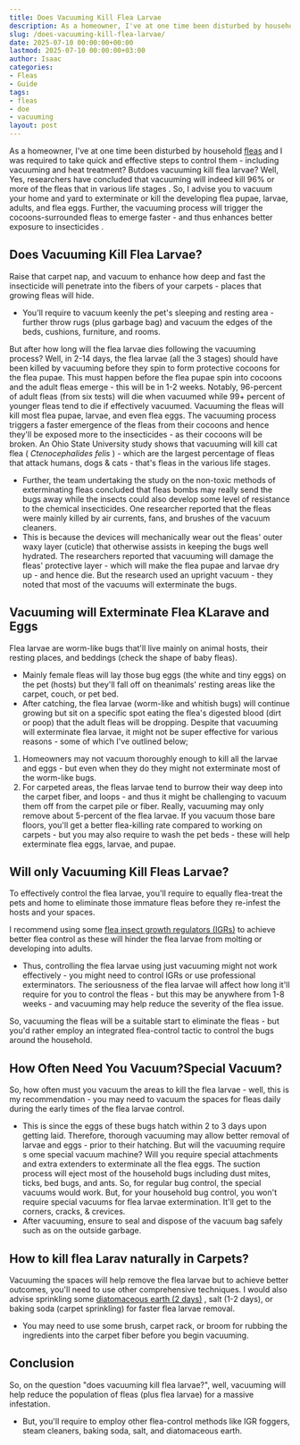 ```yaml
---
title: Does Vacuuming Kill Flea Larvae
description: As a homeowner, I've at one time been disturbed by household fleas and I was required to take quick and effective steps to control them - including vacuuming...
slug: /does-vacuuming-kill-flea-larvae/
date: 2025-07-10 00:00:00+00:00
lastmod: 2025-07-10 00:00:00+03:00
author: Isaac
categories:
- Fleas
- Guide
tags:
- fleas
- doe
- vacuuming
layout: post
---
```

As a homeowner, I've at one time been disturbed by household [fleas](https://pestpolicy.com/does-apple-cider-vinegar-kill-fleas/) and I was required to take quick and effective steps to control them - including vacuuming and heat treatment?
Butdoes vacuuming kill flea larvae? Well, Yes, researchers have concluded that vacuuming will indeed kill 96% or more of the fleas that in
various life stages
.
So, I advise you to vacuum your home and yard to exterminate or kill the developing flea pupae, larvae, adults, and flea eggs.
Further, the vacuuming process will trigger the cocoons-surrounded fleas to emerge faster - and thus enhances better
exposure to insecticides
.
## Does Vacuuming Kill Flea Larvae?
Raise that carpet nap, and vacuum to enhance how deep and fast the insecticide will penetrate into the fibers of your carpets - places that growing fleas will hide.
- You'll require to vacuum keenly the pet's sleeping and resting area - further throw rugs (plus garbage bag) and vacuum the edges of the beds, cushions, furniture, and rooms.

But after how long will the flea larvae dies following the vacuuming process? Well, in 2-14 days, the flea larvae (all the 3 stages) should have been killed by vacuuming before they spin to form protective
cocoons for the flea pupae.
This must happen before the flea pupae spin into cocoons and the adult fleas emerge - this will be in 1-2 weeks. Notably, 96-percent of adult fleas (from six tests) will die when vacuumed while 99+ percent of younger fleas tend to die if effectively vacuumed.
Vacuuming the fleas will kill most flea pupae, larvae, and even flea eggs. The vacuuming process triggers a faster emergence of the fleas from their cocoons and hence they'll be exposed more to the insecticides - as their cocoons will be broken.
An Ohio State University study shows that vacuuming will kill cat flea (
*Ctenocephalides felis*
) - which are the largest percentage of fleas that attack humans, dogs & cats - that's fleas in the various life stages.
- Further, the team undertaking the study on the non-toxic methods of exterminating fleas concluded that fleas bombs may really send the bugs away while the insects could also develop some level of resistance to the chemical insecticides.
One researcher reported that the fleas were mainly killed by air currents, fans, and brushes of the vacuum cleaners.
- This is because the devices will mechanically wear out the fleas' outer waxy layer (cuticle) that otherwise assists in keeping the bugs well hydrated.
The researchers reported that vacuuming will damage the fleas' protective layer - which will make the flea pupae and larvae dry up - and hence die. But the research used an upright vacuum - they noted that most of the vacuums will exterminate the bugs.
## Vacuuming will Exterminate Flea KLarave and Eggs
Flea larvae are worm-like bugs that'll live mainly on animal hosts, their resting places, and beddings (check the shape of baby fleas).
- Mainly female fleas will lay those bug eggs (the white and tiny eggs) on the pet (hosts) but they'll fall off on theanimals' resting areas like the carpet, couch, or pet bed.
- After catching, the flea larvae (worm-like and whitish bugs) will continue growing but sit on a specific spot eating the flea's digested blood (dirt or poop) that the adult fleas will be dropping.
Despite that vacuuming will exterminate flea larvae, it might not be super effective for various reasons - some of which I've outlined below;
1. Homeowners may not vacuum thoroughly enough to kill all the larvae and eggs - but even when they do they might not exterminate most of the worm-like bugs.
2. For carpeted areas, the fleas larvae tend to burrow their way deep into the carpet fiber, and loops - and thus it might be challenging to vacuum them off from the carpet pile or fiber. Really, vacuuming may only remove about 5-percent of the flea larvae.
If you vacuum those bare floors, you'll get a better flea-killing rate compared to working on carpets - but you may also require to wash the pet beds - these will help exterminate flea eggs, larvae, and pupae.
## Will only Vacuuming Kill Fleas Larvae?
To effectively control the flea larvae, you'll require to equally flea-treat the pets and home to eliminate those immature fleas before they re-infest the hosts and your spaces.

I recommend using some
[flea insect growth regulators (IGRs)](https://pestpolicy.com/best-igr-for-fleas/)
to achieve better flea control as these will hinder the flea larvae from molting or developing into adults.
- Thus, controlling the flea larvae using just vacuuming might not work effectively - you might need to control IGRs or use professional exterminators.
The seriousness of the flea larvae will affect how long it'll require for you to control the fleas - but this may be anywhere from 1-8 weeks - and vacuuming may help reduce the severity of the flea issue.

So, vacuuming the fleas will be a suitable start to eliminate the fleas - but you'd rather employ an integrated flea-control tactic to control the bugs around the household.
## How Often Need You Vacuum?Special Vacuum?
So, how often must you vacuum the areas to kill the flea larvae - well, this is my recommendation - you may need to vacuum the spaces for fleas daily during the early times of the flea larvae control.
- This is since the eggs of these bugs hatch within 2 to 3 days upon getting laid. Therefore, thorough vacuuming may allow better removal of larvae and eggs - prior to their hatching.
But will the vacuuming require s
ome special vacuum machine? Will you require special attachments and extra extenders to
exterminate all the flea eggs.
The suction process will eject most of the household bugs including dust mites, ticks, bed bugs, and ants. So, for regular bug control, the special vacuums would work.
But, for your household bug control, you won't require special vacuums for flea larvae extermination. It'll get to the corners, cracks, & crevices.
- After vacuuming, ensure to seal and dispose of the vacuum bag safely such as on the outside garbage.
## How to kill flea Larav naturally in Carpets?
Vacuuming the spaces will help remove the flea larvae but to achieve better outcomes, you'll need to use other comprehensive
techniques.
I would also advise sprinkling some
[diatomaceous earth (2 days)](https://pestpolicy.com/diatomaceous-earth-for-fleas/)
, salt (1-2 days), or baking soda (carpet sprinkling) for faster flea larvae removal.
- You may need to use some brush, carpet rack, or broom for rubbing the ingredients into the carpet fiber before you begin vacuuming.
## Conclusion
So, on the question "does vacuuming kill flea larvae?", well, vacuuming will help reduce the population of fleas (plus flea larvae) for a massive infestation.
- But, you'll require to employ other flea-control methods like IGR foggers, steam cleaners, baking soda, salt, and diatomaceous earth.
